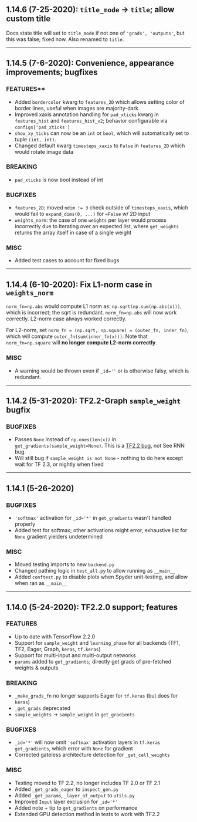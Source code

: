 ## 1.14.6 (7-25-2020): `title_mode` -> `title`; allow custom title

Docs state title will set to `title_mode` if not one of `'grads', 'outputs'`, but this was false; fixed now. Also renamed to `title`.


----


## 1.14.5 (7-6-2020): Convenience, appearance improvements; bugfixes


### FEATURES**

 - Added `bordercolor` kwarg to `features_2D` which allows setting color of border lines, useful when images are majority-dark
 - Improved xaxis annotation handling for `pad_xticks` kwarg in `features_hist` and `features_hist_v2`; behavior configurable via `configs['pad_xticks']`
 - `show_xy_ticks` can now be an `int` or `bool`, which will automatically set to tuple `(int, int)`.
 - Changed default kwarg `timesteps_xaxis` to `False` in `features_2D` which would rotate image data

### BREAKING
 
 - `pad_xticks` is now bool instead of int
 
### BUGFIXES

 - `features_2D`: moved `ndim != 3` check outside of `timesteps_xaxis`, which would fail to `expand_dims(0, ...)` for `=False` w/ 2D input
 - `weights_norm`: the case of one `weights` per layer would process incorrectly due to iterating over an expected list, where `get_weights` 
   returns the array itself in case of a single weight

### MISC
 
 - Added test cases to account for fixed bugs


----


## 1.14.4 (6-10-2020): Fix L1-norm case in `weights_norm` 

`norm_fn=np.abs` would compute L1 norm as: `np.sqrt(np.sum(np.abs(x)))`, which is incorrect; the sqrt is redundant. `norm_fn=np.abs` will now work correctly. L2-norm case always worked correctly.

For L2-norm, set `norm_fn = (np.sqrt, np.square) = (outer_fn, inner_fn)`, which will compute `outer_fn(sum(inner_fn(x)))`. Note that `norm_fn=np.square` will **no longer compute L2-norm correctly**.


### MISC

  - A warning would be thrown even if `_id=''` or is otherwise falsy, which is redundant.


----

## 1.14.2 (5-31-2020): TF2.2-Graph `sample_weight` bugfix

### BUGFIXES

 - Passes `None` instead of `np.ones(len(x))` in `get_gradients(sample_weight=None)`. This is a [TF2.2 bug](https://github.com/tensorflow/tensorflow/issues/39888), not See RNN bug.
 - Will still bug if `sample_weight is not None` - nothing to do here except wait for TF 2.3, or nightly when fixed


----


## 1.14.1 (5-26-2020)

### BUGFIXES

 - `'softmax'` activation for `_id='*'` in `get_gradients` wasn't handled properly
 - Added test for softmax; other activations might error, exhaustive list for `None` gradient yielders undetermined

### MISC

 - Moved testing imports to new `backend.py`
 - Changed pathing logic in `test_all.py` to allow running as `__main__`
 - Added `conftest.py` to disable plots when Spyder unit-testing, and allow when ran as `__main__`


----


## 1.14.0 (5-24-2020): TF2.2.0 support; features

### FEATURES

 - Up to date with TensorFlow 2.2.0
 - Support for `sample_weight` and `learning_phase` for all backends (TF1, TF2, Eager, Graph, `keras`, `tf.keras`)
 - Support for multi-input and multi-output networks
 - `params` added to `get_gradients`; directly get grads of pre-fetched weights & outputs

### BREAKING

 - `_make_grads_fn` no longer supports Eager for `tf.keras` (but does for `keras`)
 - `_get_grads` deprecated
 - `sample_weights` -> `sample_weight` in `get_gradients`

### BUGFIXES

 - `_id='*'` will now omit `'softmax'` activation layers in `tf.keras` `get_gradients`, which error with `None` for gradient
 - Corrected gateless architecture detection for `_get_cell_weights`

### MISC

 - Testing moved to TF 2.2, no longer includes TF 2.0 or TF 2.1
 - Added `_get_grads_eager` to `inspect_gen.py`
 - Added `_get_params`, `_layer_of_output` to `utils.py`
 - Improved `Input` layer exclusion for `_id='*'`
 - Added note + tip to `get_gradients` on performance
 - Extended GPU detection method in tests to work with TF2.2
 